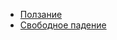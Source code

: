 - [Ползание](https://github.com/SoSeDiK-Universe/Wiki/wiki/Ползание)
- [Свободное падение](https://github.com/SoSeDiK-Universe/Wiki/wiki/Свободное-падение)